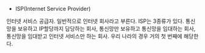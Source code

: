 - ISP(Internet Service Provider)

인터넷 서비스 공급자. 일반적으로 인터넷 회사라고 부른다. ISP는 3종류가 있다. 통신망을 보유하고 IP할당까지 담당하는 회사, 통신망만 보유하고 통신망을 임대하는 회사, 통신망을 임대받고 인터넷 서비스만 하는 회사. 우리 나라의 경우 거의 첫 번째에 해당한다.
